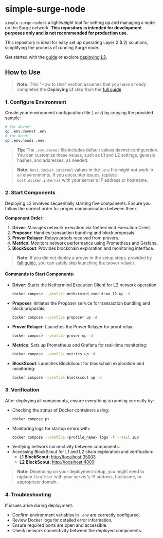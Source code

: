 # simple-surge-node

`simple-surge-node` is a lightweight tool for setting up and managing a node on the Surge network. **This repository is intended for development purposes only and is not recommended for production use.**

This repository is ideal for easy set up operating Layer 2 (L2) solutions, simplifying the process of running Surge node.

Get started with the [guide](https://docs.surge.wtf/docs/Guides/running-surge) or explore [deploying L2](https://docs.surge.wtf/docs/guides/running-surge/deploy-l2).

## How to Use

> **Note:** This "How to Use" section assumes that you have already completed the **Deploying L1** step from the [full guide](https://docs.surge.wtf/docs/guides/running-surge/deploy-l1).

### 1. Configure Environment

Create your environment configuration file (`.env`) by copying the provided sample:

```bash
# for devnet
cp .env.devnet .env
# for hoodi
cp .env.hoodi .env
```

> **Tip:** The `.env.devnet` file includes default values devnet configuration. You can customize these values, such as L1 and L2 settings, genesis hashes, and addresses, as needed.

> **Note:** `host.docker.internal` values in the `.env` file might not work in all environments. If you encounter issues, replace `host.docker.internal` with your server's IP address or hostname.

### 2. Start Components

Deploying L2 involves sequentially starting five components. Ensure you follow the correct order for proper communication between them.

**Component Order:**

1. **Driver**: Manages network execution via Nethermind Execution Client.
2. **Proposer**: Handles transaction bundling and block proposals.
3. **Prover Relayer**: Relays proofs received from provers.
4. **Metrics**: Monitors network performance using Prometheus and Grafana.
5. **BlockScout**: Provides blockchain exploration and monitoring interface.

> **Note:** If you did not deploy a prover in the setup steps, provided by [full guide](https://docs.surge.wtf/docs/guides/running-surge/provers), you can safely skip launching the prover relayer.

#### Commands to Start Components:

- **Driver**: Starts the Nethermind Execution Client for L2 network operation:
  ```bash
  docker compose --profile nethermind_execution_l2 up -d
  ```

- **Proposer**: Initiates the Proposer service for transaction bundling and block proposals:
  ```bash
  docker compose --profile proposer up -d
  ```

- **Prover Relayer**: Launches the Prover Relayer for proof relay:
  ```bash
  docker compose --profile prover up -d
  ```

- **Metrics**: Sets up Prometheus and Grafana for real-time monitoring:
  ```bash
  docker compose --profile metrics up -d
  ```

- **BlockScout**: Launches BlockScout for blockchain exploration and monitoring:
  ```bash
  docker compose --profile blockscout up -d
  ```

### 3. Verification

After deploying all components, ensure everything is running correctly by:

- Checking the status of Docker containers using:
  ```bash
  docker compose ps
  ```
- Monitoring logs for startup errors with:
  ```bash
  docker compose --profile <profile_name> logs -f --tail 100
  ```
- Verifying network connectivity between components.
- Accessing BlockScout for L1 and L2 chain exploration and verification:
  - **L1 BlockScout:** [http://localhost:35003](http://localhost:35003)
  - **L2 BlockScout:** [http://localhost:4000](http://localhost:4000)

> **Note:** Depending on your deployment setup, you might need to replace `localhost` with your server's IP address, hostname, or appropriate domain.

### 4. Troubleshooting

If issues arise during deployment:

- Confirm environment variables in `.env` are correctly configured.
- Review Docker logs for detailed error information.
- Ensure required ports are open and accessible.
- Check network connectivity between the deployed components.
